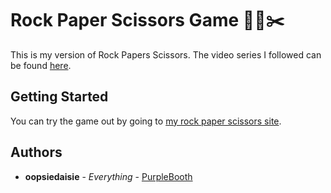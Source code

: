 # Rock Paper Scissors Game 🤘📝✂️

This is my version of Rock Papers Scissors. The video series I followed can be found [here](https://www.youtube.com/watch?v=qipq1BV5myU).

## Getting Started

You can try the game out by going to [my rock paper scissors site](https://oopsiedaisie.github.io/oopsiedaisie.rockpaperscissors.io/).

## Authors

* **oopsiedaisie** - *Everything* - [PurpleBooth](https://github.com/PurpleBooth)
